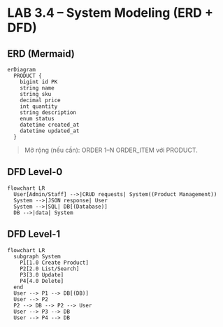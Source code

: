 # LAB 3.4 – System Modeling (ERD + DFD)

## ERD (Mermaid)
```mermaid
erDiagram
  PRODUCT {
    bigint id PK
    string name
    string sku
    decimal price
    int quantity
    string description
    enum status
    datetime created_at
    datetime updated_at
  }
```
> Mở rộng (nếu cần): ORDER 1–N ORDER_ITEM với PRODUCT.

## DFD Level-0
```mermaid
flowchart LR
  User[Admin/Staff] -->|CRUD requests| System((Product Management))
  System -->|JSON response| User
  System -->|SQL| DB[(Database)]
  DB -->|data| System
```

## DFD Level-1
```mermaid
flowchart LR
  subgraph System
    P1[1.0 Create Product]
    P2[2.0 List/Search]
    P3[3.0 Update]
    P4[4.0 Delete]
  end
  User --> P1 --> DB[(DB)]
  User --> P2
  P2 --> DB --> P2 --> User
  User --> P3 --> DB
  User --> P4 --> DB
```
